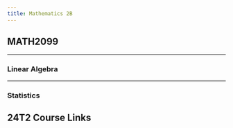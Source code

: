 ```yaml
---
title: Mathematics 2B
---
```


<!-- ---
home: false
title: Mathematics 2B
externalLink: false
config:
  -
    type: profile
    name: MATH2099 - Mathematics 2B
  -
    type: features
    title: Statistics
    features:
      -
        title: Statistics Notes
        icon: 📊
        details: 统计学
        link: /MATH2099/Statistics/
      -
        title: Lecture
        icon: 📺
        details: Statistics
        link: /MATH2099/Statistics/Lecture
      -
        title: Möbius
        icon: 📙
        details: Statistics
        link: /MATH2099/Statistics/mobius/
  -
    type: features
    title: Linear Algebra
    features:
      -
        title: Linear Algebra Notes
        icon: 🧮
        details: 线性代数
        link: /MATH2099/Algebra/
      -
        title: Lecture
        icon: 📺
        details: Linear Algebra
        link: /MATH2099/Algebra/Lecture
      -
        title: Tutorial
        icon: 📚
        details: Linear Algebra
        link: /MATH2099/Algebra/Tutorial
--- -->

<div class="hao-card card-title">

## MATH2099

---

### Linear Algebra

<p>
<HButton icon='tabler:notes' title='Note' src='/MATH2099/Algebra/'/>
<HButton icon='mdi:lecture' title='Lecture' src='/MATH2099/Algebra/Lecture'/>
</p>

---
### Statistics

<HButton theme='alt' img='/mobius.ico' title='Möbius' src='/MATH2099/Statistics/mobius/'/>

</div>

<div class="how_qb">

## 24T2 Course Links

<p>
<HButton icon='devicon:moodle' title='Moodle' src='https://moodle.telt.unsw.edu.au/course/view.php?id=83257'/>
</p>

<p>
<HButton theme='alt' icon='ph:video' title='Lecture Recordings - Linear Algebra' src='https://moodle.telt.unsw.edu.au/mod/url/view.php?id=6623954'/>
<HButton theme='alt' icon='ph:video' title='Statistics: Lab Recordings' src='https://moodle.telt.unsw.edu.au/mod/lti/view.php?id=6623952'/>
</p>


<p>
<HButton img='/mobius.ico' title='Möbius - Statistics' src='https://unsw.mobius.cloud/1886' />
<HButton img='/mobius.ico' title='Möbius - Linear Algebra' src='https://unsw.mobius.cloud/1958' />
</p>

</div>